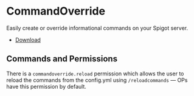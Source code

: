 # CommandOverride

Easily create or override informational commands on your Spigot server.

- [Download](https://github.com/timmyrs/CommandOverride/raw/master/CommandOverride.jar)

## Commands and Permissions

There is a `commandoverride.reload` permission which allows the user to reload the commands from the config.yml using `/reloadcommands` — OPs have this permission by default.
